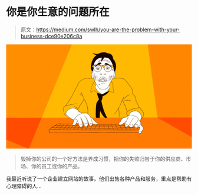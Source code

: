 # 你是你生意的问题所在

> 原文：<https://medium.com/swlh/you-are-the-problem-with-your-business-dce90e206c8a>

![](img/87b208c7562928e862430b76433b5d6b.png)

> 毁掉你的公司的一个好方法是养成习惯，把你的失败归咎于你的供应商、市场、你的员工或你的产品。

我最近听说了一个企业建立网站的故事。他们出售各种产品和服务，重点是帮助有心理障碍的人…